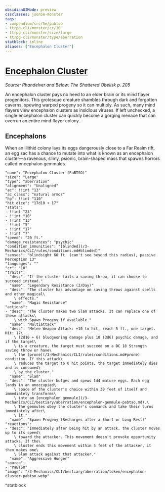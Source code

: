 ```yaml
---
obsidianUIMode: preview
cssclasses: json5e-monster
tags:
- compendium/src/5e/pabtso
- ttrpg-cli/monster/cr/10
- ttrpg-cli/monster/size/large
- ttrpg-cli/monster/type/aberration
statblock: inline
aliases: ["Encephalon Cluster"]
---
```

# [Encephalon Cluster](3-Mechanics\CLI\bestiary\aberration/encephalon-cluster-pabtso.md)
*Source: Phandelver and Below: The Shattered Obelisk p. 205*  

An encephalon cluster pays no heed to an elder brain or its mind flayer progenitors. This grotesque creature shambles through dark and forgotten caverns, spewing warped progeny so it can multiply. As such, many mind flayers view encephalon clusters as insidious viruses. If left unchecked, a single encephalon cluster can quickly become a gorging menace that can overrun an entire mind flayer colony.

## Encephalons

When an illithid colony lays its eggs dangerously close to a Far Realm rift, an egg sac has a chance to mutate into what is known as an encephalon cluster—a ravenous, slimy, psionic, brain-shaped mass that spawns horrors called encephalon gemmules.

```statblock
"name": "Encephalon Cluster (PaBTSO)"
"size": "Large"
"type": "aberration"
"alignment": "Unaligned"
"ac": !!int "13"
"ac_class": "natural armor"
"hp": !!int "110"
"hit_dice": "17d10 + 17"
"stats":
- !!int "23"
- !!int "10"
- !!int "13"
- !!int "5"
- !!int "17"
- !!int "7"
"speed": "20 ft."
"damage_resistances": "psychic"
"condition_immunities": "[blinded](/3-Mechanics/CLI/rules/conditions.md#blinded)"
"senses": "blindsight 60 ft. (can't see beyond this radius), passive Perception 13"
"languages": ""
"cr": "10"
"traits":
- "desc": "If the cluster fails a saving throw, it can choose to succeed instead."
  "name": "Legendary Resistance (3/Day)"
- "desc": "The cluster has advantage on saving throws against spells and other magical\
    \ effects."
  "name": "Magic Resistance"
"actions":
- "desc": "The cluster makes two Slam attacks. It can replace one of these attacks\
    \ with Spawn Progeny if available."
  "name": "Multiattack"
- "desc": "Melee Weapon Attack: +10 to hit, reach 5 ft., one target. Hit: 17\
    \ (2d10 + 6) bludgeoning damage plus 10 (3d6) psychic damage, and if the target\
    \ is a creature, the target must succeed on a DC 18 Strength saving throw or have\
    \ the [prone](/3-Mechanics/CLI/rules/conditions.md#prone) condition. If this attack\
    \ reduces the target to 0 hit points, the target immediately dies and is consumed\
    \ by the cluster."
  "name": "Slam"
- "desc": "The cluster bulges and spews 1d4 mature eggs. Each egg lands in an unoccupied\
    \ space of the cluster's choice within 30 feet of itself and immediately transforms\
    \ into an [encephalon gemmule](/3-Mechanics/CLI/bestiary/aberration/encephalon-gemmule-pabtso.md).\
    \ The gemmules obey the cluster's commands and take their turns immediately after\
    \ it."
  "name": "Spawn Progeny (Recharges after a Short or Long Rest)"
"reactions":
- "desc": "Immediately after being hit by an attack, the cluster moves up to its speed\
    \ toward the attacker. This movement doesn't provoke opportunity attacks. If the\
    \ cluster ends this movement within 5 feet of the attacker, it then makes one\
    \ Slam attack against that attacker."
  "name": "Aggressive Hunger"
"source":
- "PaBTSO"
"image": "/3-Mechanics/CLI/bestiary/aberration/token/encephalon-cluster-pabtso.webp"
```
^statblock